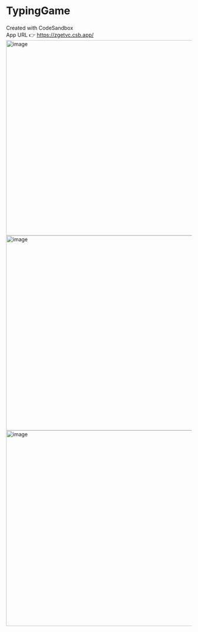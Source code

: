 # TypingGame
Created with CodeSandbox　<br>
App URL 👉 https://zgetvc.csb.app/ <br>
<img width="531" alt="image" src="https://user-images.githubusercontent.com/87920616/209271363-08cec5f0-bcae-44bf-8593-aa21900c9f54.png">
<img width="530" alt="image" src="https://user-images.githubusercontent.com/87920616/209271388-49f9a146-4c15-4a7a-bf16-67784c3901b3.png">
<img width="532" alt="image" src="https://user-images.githubusercontent.com/87920616/209271467-415da904-6997-4b25-bc4a-0b8a7bdb10ab.png">

